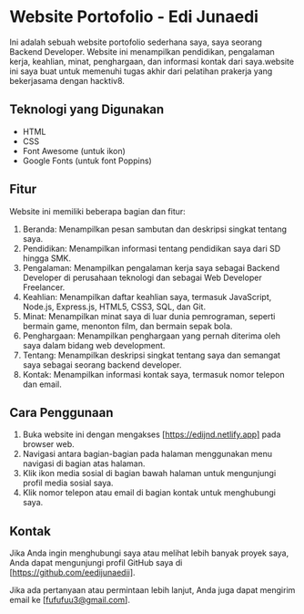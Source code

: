 # Website Portofolio - Edi Junaedi

Ini adalah sebuah website portofolio sederhana saya, saya seorang Backend Developer. Website ini menampilkan pendidikan, pengalaman kerja, keahlian, minat, penghargaan, dan informasi kontak dari saya.website ini saya buat untuk memenuhi tugas akhir dari pelatihan prakerja yang bekerjasama dengan hacktiv8.


## Teknologi yang Digunakan

- HTML
- CSS
- Font Awesome (untuk ikon)
- Google Fonts (untuk font Poppins)

## Fitur

Website ini memiliki beberapa bagian dan fitur:

1. Beranda: Menampilkan pesan sambutan dan deskripsi singkat tentang saya.
2. Pendidikan: Menampilkan informasi tentang pendidikan saya dari SD hingga SMK.
3. Pengalaman: Menampilkan pengalaman kerja saya sebagai Backend Developer di perusahaan teknologi dan sebagai Web Developer Freelancer.
4. Keahlian: Menampilkan daftar keahlian saya, termasuk JavaScript, Node.js, Express.js, HTML5, CSS3, SQL, dan Git.
5. Minat: Menampilkan minat saya di luar dunia pemrograman, seperti bermain game, menonton film, dan bermain sepak bola.
6. Penghargaan: Menampilkan penghargaan yang pernah diterima oleh saya dalam bidang web development.
7. Tentang: Menampilkan deskripsi singkat tentang saya dan semangat saya sebagai seorang backend developer.
8. Kontak: Menampilkan informasi kontak saya, termasuk nomor telepon dan email.

## Cara Penggunaan

1. Buka website ini dengan mengakses [https://edijnd.netlify.app] pada browser web.
2. Navigasi antara bagian-bagian pada halaman menggunakan menu navigasi di bagian atas halaman.
4. Klik ikon media sosial di bagian bawah halaman untuk mengunjungi profil media sosial saya.
5. Klik nomor telepon atau email di bagian kontak untuk menghubungi saya.

## Kontak

Jika Anda ingin menghubungi saya atau melihat lebih banyak proyek saya, Anda dapat mengunjungi profil GitHub saya di [https://github.com/eedijunaedii].

Jika ada pertanyaan atau permintaan lebih lanjut, Anda juga dapat mengirim email ke [fufufuu3@gmail.com].
